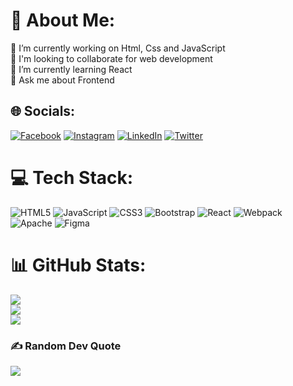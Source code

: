 <!--
**Genius200132/Genius200132** is a ✨ _special_ ✨ repository because its `README.md` (this file) appears on your GitHub profile. -->
# 💫 About Me:
🔭 I’m currently working on Html, Css and JavaScript<br>👯 I'm looking to collaborate for web development<br>🌱 I’m currently learning React<br>💬 Ask me about Frontend


## 🌐 Socials:
[![Facebook](https://img.shields.io/badge/Facebook-%231877F2.svg?logo=Facebook&logoColor=white)](https://facebook.com/https://www.facebook.com/profile.php?id=100073060639108) [![Instagram](https://img.shields.io/badge/Instagram-%23E4405F.svg?logo=Instagram&logoColor=white)](https://instagram.com/https://www.instagram.com/ludovicomag_/) [![LinkedIn](https://img.shields.io/badge/LinkedIn-%230077B5.svg?logo=linkedin&logoColor=white)](https://linkedin.com/in/https://it.linkedin.com/in/ludovicomaggio) [![Twitter](https://img.shields.io/badge/Twitter-%231DA1F2.svg?logo=Twitter&logoColor=white)](https://twitter.com/https://twitter.com/maggio_ludovico) 

# 💻 Tech Stack:
![HTML5](https://img.shields.io/badge/html5-%23E34F26.svg?style=for-the-badge&logo=html5&logoColor=white) ![JavaScript](https://img.shields.io/badge/javascript-%23323330.svg?style=for-the-badge&logo=javascript&logoColor=%23F7DF1E) ![CSS3](https://img.shields.io/badge/css3-%231572B6.svg?style=for-the-badge&logo=css3&logoColor=white) ![Bootstrap](https://img.shields.io/badge/bootstrap-%23563D7C.svg?style=for-the-badge&logo=bootstrap&logoColor=white) ![React](https://img.shields.io/badge/react-%2320232a.svg?style=for-the-badge&logo=react&logoColor=%2361DAFB) ![Webpack](https://img.shields.io/badge/webpack-%238DD6F9.svg?style=for-the-badge&logo=webpack&logoColor=black) ![Apache](https://img.shields.io/badge/apache-%23D42029.svg?style=for-the-badge&logo=apache&logoColor=white) ![Figma](https://img.shields.io/badge/figma-%23F24E1E.svg?style=for-the-badge&logo=figma&logoColor=white)
# 📊 GitHub Stats:
![](https://github-readme-stats.vercel.app/api?username=Genius200132&theme=dark&hide_border=false&include_all_commits=false&count_private=false)<br/>
![](https://github-readme-streak-stats.herokuapp.com/?user=Genius200132&theme=dark&hide_border=false)<br/>
![](https://github-readme-stats.vercel.app/api/top-langs/?username=Genius200132&theme=dark&hide_border=false&include_all_commits=false&count_private=false&layout=compact)

### ✍️ Random Dev Quote
![](https://quotes-github-readme.vercel.app/api?type=horizontal&theme=radical)

